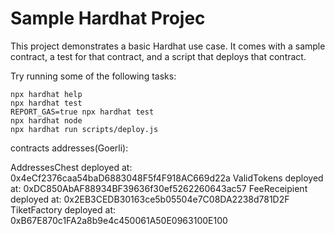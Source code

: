 # Sample Hardhat Projec

This project demonstrates a basic Hardhat use case. It comes with a sample contract, a test for that contract, and a script that deploys that contract.

Try running some of the following tasks:

```shell
npx hardhat help
npx hardhat test
REPORT_GAS=true npx hardhat test
npx hardhat node
npx hardhat run scripts/deploy.js
```


contracts addresses(Goerli):

AddressesChest deployed at: 0x4eCf2376caa54baD6883048F5f4F918AC669d22a
ValidTokens deployed at: 0xDC850AbAF88934BF39636f30ef5262260643ac57
FeeReceipient deployed at: 0x2EB3CEDB30163ce5b05504e7C08DA2238d781D2F
TiketFactory deployed at: 0xB67E870c1FA2a8b9e4c450061A50E0963100E100
